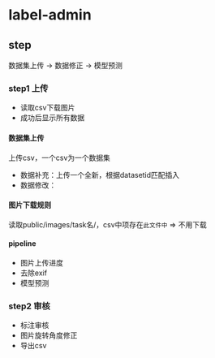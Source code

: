 # label-admin

## step
数据集上传 -> 数据修正 -> 模型预测

### step1 上传
- 读取csv下载图片
- 成功后显示所有数据
#### 数据集上传
上传csv，一个csv为一个数据集
- 数据补充：上传一个全新，根据datasetid匹配插入
- 数据修改：
#### 图片下载规则
读取public/images/task名/，csv中项存在`此文件中` => 不用下载
#### pipeline
- 图片上传进度
- 去除exif
- 模型预测

### step2 审核
- 标注审核
- 图片旋转角度修正
- 导出csv

